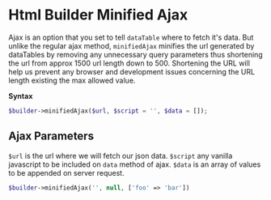 # Html Builder Minified Ajax

Ajax is an option that you set to tell `dataTable` where to fetch it's data. 
But unlike the regular ajax method, `minifiedAjax` minifies the url generated by dataTables by removing any unnecessary query parameters thus shortening the url
from approx 1500 url length down to 500. 
Shortening the URL will help us prevent any browser and development issues concerning the URL length existing the max allowed value.


**Syntax**
```php
$builder->minifiedAjax($url, $script = '', $data = []);
```

## Ajax Parameters
`$url` is the url where we will fetch our json data.
`$script` any vanilla javascript to be included on `data` method of ajax.
`$data` is an array of values to be appended on server request.

```php
$builder->minifiedAjax('', null, ['foo' => 'bar'])
```


